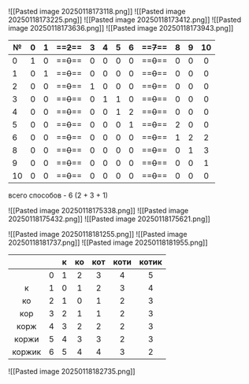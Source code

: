 ![[Pasted image 20250118173118.png]]
![[Pasted image 20250118173225.png]]
![[Pasted image 20250118173412.png]]
![[Pasted image 20250118173636.png]]
![[Pasted image 20250118173943.png]]

| №   |  0  |  1  | ==~~2~~== |  3  |  4  |  5  |  6  | ==~~7~~== |  8  |  9  | 10  |
| --- | :-: | :-: | :-------: | :-: | :-: | :-: | :-: | :-------: | :-: | :-: | :-: |
| 0   |  1  |  0  | ==~~0~~== |  0  |  0  |  0  |  0  | ==~~0~~== |  0  |  0  |  0  |
| 1   |  0  |  1  | ==~~0~~== |  0  |  0  |  0  |  0  | ==~~0~~== |  0  |  0  |  0  |
| 2   |  0  |  0  | ==~~0~~== |  1  |  0  |  0  |  0  | ==~~0~~== |  0  |  0  |  0  |
| 3   |  0  |  0  | ==~~0~~== |  0  |  1  |  1  |  0  | ==~~0~~== |  0  |  0  |  0  |
| 4   |  0  |  0  | ==~~0~~== |  0  |  0  |  1  |  2  | ==~~0~~== |  0  |  0  |  0  |
| 5   |  0  |  0  | ==~~0~~== |  0  |  0  |  0  |  1  | ==~~0~~== |  2  |  0  |  0  |
| 6   |  0  |  0  | ==~~0~~== |  0  |  0  |  0  |  0  | ==~~0~~== |  1  |  2  |  2  |
| 8   |  0  |  0  | ==~~0~~== |  0  |  0  |  0  |  0  | ==~~0~~== |  0  |  1  |  3  |
| 9   |  0  |  0  | ==~~0~~== |  0  |  0  |  0  |  0  | ==~~0~~== |  0  |  0  |  1  |
| 10  |  0  |  0  | ==~~0~~== |  0  |  0  |  0  |  0  | ==~~0~~== |  0  |  0  |  0  |
всего способов - 6 (2 + 3 + 1)

![[Pasted image 20250118175338.png]]
![[Pasted image 20250118175432.png]]
![[Pasted image 20250118175621.png]]



![[Pasted image 20250118181255.png]]
![[Pasted image 20250118181737.png]]
![[Pasted image 20250118181955.png]]

|        |     |  к  | ко  | кот | коти | котик |
| :----: | :-: | :-: | :-: | :-: | :--: | :---: |
|        |  0  |  1  |  2  |  3  |  4   |   5   |
|   к    |  1  |  0  |  1  |  2  |  3   |   4   |
|   ко   |  2  |  1  |  0  |  1  |  2   |   3   |
|  кор   |  3  |  2  |  1  |  1  |  2   |   3   |
|  корж  |  4  |  3  |  2  |  2  |  2   |   3   |
| коржи  |  5  |  4  |  3  |  3  |  2   |   3   |
| коржик |  6  |  5  |  4  |  4  |  3   |   2   |
![[Pasted image 20250118182735.png]]